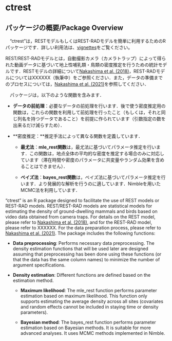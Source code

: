 ctrest
================

## パッケージの概要/Package Overview

　“ctrest”は，RESTモデルもしくはREST-RADモデルを簡単に利用するためのRパッケージです．詳しい利用法は、[vignettes](https://github.com/YoshihiroNakashima/ctrest/blob/main/vignettes/ctrest.Rmd)をご覧ください。

REST/REST-RADモデルとは，自動撮影カメラ（カメラトラップ）によって得られた動画データに基づいて地上性哺乳類・鳥類の密度推定を行うための統計モデルです．RESTモデルの詳細について[Nakashima
et
al. (2018)](https://besjournals.onlinelibrary.wiley.com/doi/full/10.1111/1365-2664.13059)，REST-RADモデルについてはXXXXXX（執筆中）をご参照ください．また，データの準備までのプロセスについては，[Nakashima
et
al. (2021)](https://www.biorxiv.org/content/10.1101/2021.05.18.444583v2)を参照してください．

　パッケージは，以下のような関数を含みます．

- **データの前処理**：必要なデータの前処理を行います．後で使う密度推定用の関数は，これらの関数を利用して前処理を行ったこと（もしくは，それと同じ列名を持つデータであること）を前提に作られています（引数指定の数を出来るだけ減らすため）．

- **密度推定：**推定手法によって異なる関数を定義しています．

  - **最尤法**：**mle_rest関数**は，最尤法に基づいてパラメータ推定を行います．この関数は，地点全体の平均的な密度を推定する場合のみに対応しています（滞在時間や密度のパラメータに共変量やランダム効果を含めることはできません）．

  - **ベイズ法**：**bayes_rest関数**は，ベイズ法に基づいてパラメータ推定を行います．より発展的な解析を行うのに適しています．Nimbleを用いたMCMC法を利用しています．

“ctrest” is an R package designed to facilitate the use of REST models
or REST-RAD models. REST/REST-RAD models are statistical models for
estimating the density of ground-dwelling mammals and birds based on
video data obtained from camera traps. For details on the REST model,
please refer to [Nakashima et
al. (2018)](https://besjournals.onlinelibrary.wiley.com/doi/full/10.1111/1365-2664.13059),
and for the REST-RAD model, please refer to XXXXXX. For the data
preparation process, please refer to [Nakashima et
al. (2021)](https://www.biorxiv.org/content/10.1101/2021.05.18.444583v2).
The package includes the following functions:

- **Data preprocessing**: Performs necessary data preprocessing. The
  density estimation functions that will be used later are designed
  assuming that preprocessing has been done using these functions (or
  that the data has the same column names) to minimize the number of
  argument specifications.

- **Density estimation**: Different functions are defined based on the
  estimation method.

  - **Maximum likelihood**: The mle_rest function performs parameter
    estimation based on maximum likelihood. This function only supports
    estimating the average density across all sites (covariates and
    random effects cannot be included in staying time or density
    parameters).

  - **Bayesian method**: The bayes_rest function performs parameter
    estimation based on Bayesian methods. It is suitable for more
    advanced analyses. It uses MCMC methods implemented in Nimble.
